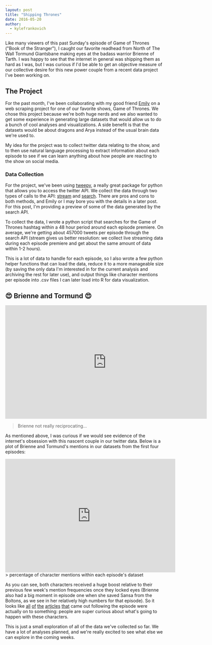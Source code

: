```yaml
---
layout: post
title: "Shipping Thrones"
date: 2016-05-20
author:
  - kylefrankovich
---
```

Like many viewers of this past Sunday's episode of Game of Thrones ("Book of the Stranger"), I caught our favorite readhead from North of The Wall Tormund Giantsbane making eyes at the badass warrior Brienne of Tarth. I was happy to see that the internet in general was shipping them as hard as I was, but I was curious if I'd be able to get an objective measure of our collective desire for this new power couple from a recent data project I've been working on.

## **The Project**
For the past month, I've been collaborating with my good friend [Emily](http://davisig.org/members/emilyhalket/) on a web scraping project for one of our favorite shows, Game of Thrones. We chose this project because we're both huge nerds and we also wanted to get some experience in generating large datasets that would allow us to do a bunch of cool analyses and visualizations. A side benefit is that the datasets would be about dragons and Arya instead of the usual brain data we're used to.

My idea for the project was to collect twitter data relating to the show, and to then use natural language processing to extract information about each episode to see if we can learn anything about how people are reacting to the show on social media.

### **Data Collection**
For the project, we've been using [tweepy](https://github.com/tweepy/tweepy), a really great package for python that allows you to access the twitter API. We collect the data through two types of calls to the API: [stream](https://dev.twitter.com/streaming/overview) and [search](https://dev.twitter.com/rest/public/search). There are pros and cons to both methods, and Emily or I may bore you with the details in a later post. For this post, I'm providing a preview of some of the data generated by the search API.

To collect the data, I wrote a python script that searches for the Game of Thrones hashtag within a 48 hour period around each episode premiere. On average, we're getting about 457000 tweets per episode through the search API (stream gives us better resolution: we collect live streaming data during each episode premiere and get about the same amount of data within 1-2 hours).

This is a lot of data to handle for each episode, so I also wrote a few python helper functions that can load the data, reduce it to a more manageable size (by saving the only data I'm interested in for the current analysis and archiving the rest for later use), and output things like character mentions per episode into .csv files I can later load into R for data visualization.

## 😍 **Brienne and Tormund** 😍

<iframe src='https://gfycat.com/ifr/GlitteringEntireHoiho' frameborder='0' scrolling='no' width='640' height='359.55' allowfullscreen></iframe>

> Brienne not really reciprocating...

As mentioned above, I was curious if we would see evidence of the internet's obsession with this nascent couple in our twitter data. Below is a plot of Brienne and Tormund's mentions in our datasets from the first four episodes:

<iframe width="540" height="359.55" frameborder="0" scrolling="no" src="https://plot.ly/~kyle.frankovich/7.embed?modebar=false&link=false"></iframe>
> percentage of character mentions within each episode's dataset

As you can see, both characters received a huge boost relative to their previous few week's mention frequencies once they locked eyes (Brienne also had a big moment in episode one when she saved Sansa from the Boltons, as we see in her relatively high numbers for that episode). So it looks like [all](http://www.huffingtonpost.com/entry/brianne-and-tormund-romance-game-of-thrones_us_5739cb2ee4b08f96c1839172) [of](http://www.popsugar.com/entertainment/Brienne-Tormund-Romance-Game-Thrones-41333748) [the](http://hellogiggles.com/brienne-tormund-game-of-thrones-shipping/) [articles](https://www.buzzfeed.com/jennaguillaume/sail-this-ship-to-bear-island?utm_term=.akM12M76r#.hyEE5walM) [that](http://www.techinsider.io/game-of-thrones-brienne-tormund-shipping-2016-5) came out following the episode were actually on to something: people are super curious about what's going to happen with these characters.

This is just a small exploration of all of the data we've collected so far. We have a lot of analyses planned, and we're really excited to see what else we can explore in the coming weeks.
